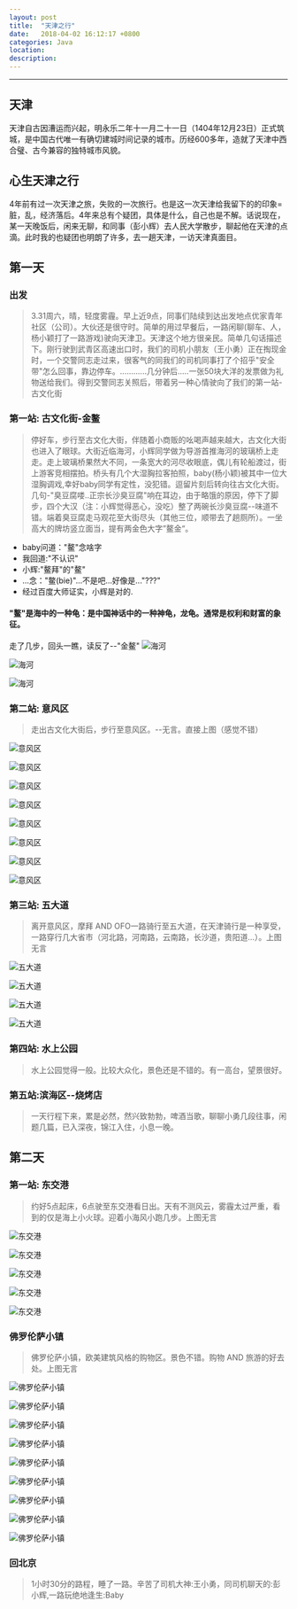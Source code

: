 ```yaml
---
layout: post
title:  "天津之行"
date:   2018-04-02 16:12:17 +0800
categories: Java
location: 
description: 
---
```

---



## 天津

天津自古因漕运而兴起，明永乐二年十一月二十一日（1404年12月23日）正式筑城，是中国古代唯一有确切建城时间记录的城市。历经600多年，造就了天津中西合璧、古今兼容的独特城市风貌。

## 心生天津之行

4年前有过一次天津之旅，失败的一次旅行。也是这一次天津给我留下的的印象=脏，乱，经济落后。4年来总有个疑团，具体是什么，自己也是不解。话说现在，某一天晚饭后，闲来无聊，和同事（彭小辉）去人民大学散步，聊起他在天津的点滴。此时我的也疑团也明朗了许多，去一趟天津，一访天津真面目。

## 第一天

### 出发   
> 3.31周六，晴，轻度雾霾。早上近9点，同事们陆续到达出发地点优家青年社区（公司）。大伙还是很守时。简单的用过早餐后，一路闲聊(聊车、人，杨小颖打了一路游戏)驶向天津卫。天津这个地方很亲民。简单几句话描述下。刚行驶到武青区高速出口时，我们的司机小朋友（王小勇）正在掏现金时，一个交警同志走过来，很客气的同我们的司机同事打了个招乎"安全带"怎么回事，靠边停车。............几分钟后.....一张50块大洋的发票做为礼物送给我们。得到交警同志关照后，带着另一种心情驶向了我们的第一站-古文化街


### 第一站: 古文化街-金鳌

> 停好车，步行至古文化大街，伴随着小商贩的吆喝声越来越大，古文化大街也进入了眼球。大街近临海河，小辉同学做为导游首推海河的玻璃桥上走走。走上玻璃桥果然大不同，一条宽大的河尽收眼底，偶儿有轮船渡过，街上游客竞相摆拍。桥头有几个大湿胸拉客拍照，baby(杨小颖)被其中一位大湿胸调戏,幸好baby同学有定性，没犯错。逗留片刻后转向往古文化大街。几句-"臭豆腐喽..正宗长沙臭豆腐"响在耳边，由于略饿的原因，停下了脚步，四个大汉（注：小辉觉得恶心，没吃）整了两碗长沙臭豆腐--味道不错。端着臭豆腐走马观花至大街尽头（其他三位，顺带去了趟厕所）。一坐高大的牌坊竖立面当，提有两金色大字”鳌金“。	

- baby问道："鳌"念啥字
- 我回道:"不认识"
- 小辉:"鳌拜"的"鳌"
- ...念："鳖(bie)"...不是吧...好像是..."???"
- 经过百度大师证实，小辉是对的.
#### "鳌"是海中的一种龟：是中国神话中的一种神龟，龙龟。通常是权利和财富的象征。


走了几步，回头一瞧，读反了--"金鳌"	
![海河](/images/travel/tianjin/haihe1.jpg "海河")

![海河](/images/travel/tianjin/haihe2.jpg "海河")

![海河](/images/travel/tianjin/haihe3.jpg "海河")


### 第二站: 意风区
    
> 走出古文化大街后，步行至意风区。--无言。直接上图（感觉不错）
	
![意风区](/images/travel/tianjin/yifengqu1.jpg "意风区")

![意风区](/images/travel/tianjin/yifengqu2.jpg "意风区")

![意风区](/images/travel/tianjin/yifengqu3.jpg "意风区")

![意风区](/images/travel/tianjin/yifengqu4.jpg "意风区")

![意风区](/images/travel/tianjin/yifengqu5.jpg "意风区")

![意风区](/images/travel/tianjin/yifengqu6.jpg "意风区")

![意风区](/images/travel/tianjin/yifengqu7.jpg "意风区")

![意风区](/images/travel/tianjin/yifengqu8.jpg "意风区")
	
### 第三站: 五大道

> 离开意风区，摩拜 AND OFO一路骑行至五大道，在天津骑行是一种享受，一路穿行几大省市（河北路，河南路，云南路，长沙道，贵阳道...）。上图无言
	
![五大道](/images/travel/tianjin/wudadao1.jpg "五大道")

![五大道](/images/travel/tianjin/wudadao2.jpg "五大道")

![五大道](/images/travel/tianjin/wudadao3.jpg "五大道")

![五大道](/images/travel/tianjin/wudadao4.jpg "五大道")

### 第四站: 水上公园

> 水上公园觉得一般。比较大众化，景色还是不错的。有一高台，望景很好。
	
### 第五站:滨海区--烧烤店

> 一天行程下来，累是必然，然兴致勃勃，啤酒当歌，聊聊小勇几段往事，闲题几篇，已入深夜，锦江入住，小息一晚。
	

## 第二天 

### 第一站: 东交港

> 约好5点起床，6点驶至东交港看日出。天有不测风云，雾霾太过严重，看到的仅是海上小火球。迎着小海风小跑几步。上图无言
	
![东交港](/images/travel/tianjin/dongjiaogang1.jpg "东交港")

![东交港](/images/travel/tianjin/dongjiaogang2.jpg "东交港")

![东交港](/images/travel/tianjin/dongjiaogang3.jpg "东交港")

![东交港](/images/travel/tianjin/dongjiaogang4.jpg "东交港")

![东交港](/images/travel/tianjin/dongjiaogang5.jpg "东交港")

### 佛罗伦萨小镇

> 佛罗伦萨小镇，欧美建筑风格的购物区。景色不错。购物 AND 旅游的好去处。上图无言
	
![佛罗伦萨小镇](/images/travel/tianjin/flls1.jpg "佛罗伦萨小镇")

![佛罗伦萨小镇](/images/travel/tianjin/flls2.jpg "佛罗伦萨小镇")

![佛罗伦萨小镇](/images/travel/tianjin/flls3.jpg "佛罗伦萨小镇")

![佛罗伦萨小镇](/images/travel/tianjin/flls4.jpg "佛罗伦萨小镇")

![佛罗伦萨小镇](/images/travel/tianjin/flls5.jpg "佛罗伦萨小镇")

![佛罗伦萨小镇](/images/travel/tianjin/flls6.jpg "佛罗伦萨小镇")

![佛罗伦萨小镇](/images/travel/tianjin/flls7.jpg "佛罗伦萨小镇")

![佛罗伦萨小镇](/images/travel/tianjin/flls8.jpg "佛罗伦萨小镇")

![佛罗伦萨小镇](/images/travel/tianjin/flls9.jpg "佛罗伦萨小镇")

### 回北京

> 1小时30分的路程，睡了一路。辛苦了司机大神:王小勇，同司机聊天的:彭小辉,一路玩绝地逢生:Baby